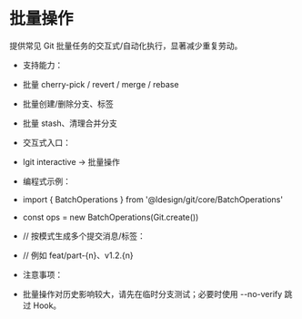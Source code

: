 # 批量操作

提供常见 Git 批量任务的交互式/自动化执行，显著减少重复劳动。

- 支持能力：
- 批量 cherry-pick / revert / merge / rebase
- 批量创建/删除分支、标签
- 批量 stash、清理合并分支

- 交互式入口：
- lgit interactive → 批量操作

- 编程式示例：
- import { BatchOperations } from '@ldesign/git/core/BatchOperations'
- const ops = new BatchOperations(Git.create())
- // 按模式生成多个提交消息/标签：
- // 例如 feat/part-{n}、v1.2.{n}

- 注意事项：
- 批量操作对历史影响较大，请先在临时分支测试；必要时使用 --no-verify 跳过 Hook。
